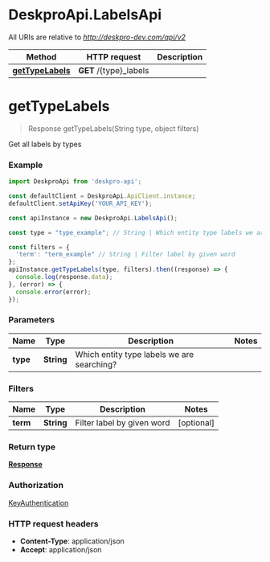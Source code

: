 # DeskproApi.LabelsApi

All URIs are relative to *http://deskpro-dev.com/api/v2*

Method | HTTP request | Description
------------- | ------------- | -------------
[**getTypeLabels**](LabelsApi.md#getTypeLabels) | **GET** /{type}_labels | 


<a name="getTypeLabels"></a>
# **getTypeLabels**
> Response getTypeLabels(String type, object filters)



Get all labels by types

### Example
```javascript
import DeskproApi from 'deskpro-api';

const defaultClient = DeskproApi.ApiClient.instance;
defaultClient.setApiKey('YOUR_API_KEY');

const apiInstance = new DeskproApi.LabelsApi();

const type = "type_example"; // String | Which entity type labels we are searching?

const filters = { 
  'term': "term_example" // String | Filter label by given word
};
apiInstance.getTypeLabels(type, filters).then((response) => {
  console.log(response.data);
}, (error) => {
  console.error(error);
});

```

### Parameters


Name | Type | Description  | Notes
------------- | ------------- | ------------- | -------------
 **type** | **String**| Which entity type labels we are searching? |

### Filters


Name | Type | Description  | Notes
------------- | ------------- | ------------- | -------------
 **term** | **String**| Filter label by given word | [optional]

### Return type

[**Response**](Response.md)

### Authorization

[KeyAuthentication](../README.md#KeyAuthentication)

### HTTP request headers

 - **Content-Type**: application/json
 - **Accept**: application/json

